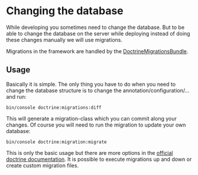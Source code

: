 # Changing the database

While developing you sometimes need to change the database. But to be able to 
change the database on the server while deploying instead of doing these 
changes manually we will use migrations.

Migrations in the framework are handled by the [DoctrineMigrationsBundle](http://symfony.com/doc/current/bundles/DoctrineMigrationsBundle/index.html).

## Usage

Basically it is simple. The only thing you have to do when you need to change 
the database structure is to change the annotation/configuration/... and run:

    bin/console doctrine:migrations:diff

This will generate a migration-class which you can commit along your changes.
Of course you will need to run the migration to update your own database:

    bin/console doctrine:migration:migrate

This is only the basic usage but there are more options in the [official doctrine documentation]((http://symfony.com/doc/current/bundles/DoctrineMigrationsBundle/index.html)).
It is possible to execute migrations up and down or create custom migration files.
